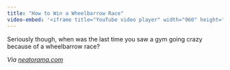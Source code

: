 ```yaml
---
title: "How to Win a Wheelbarrow Race"
video-embed: '<iframe title="YouTube video player" width="960" height="750" src="http://www.youtube.com/embed/rqOtKxQ8xpw?rel=0&hd=1" frameborder="0" allowfullscreen></iframe>'
---
```

<p>Seriously though, when was the last time you saw a gym going crazy because of a wheelbarrow race?</p>
<p><em>Via <a href="http://www.neatorama.com/2011/04/19/how-to-win-a-wheelbarrow-race/">neatorama.com</a></em></p>
